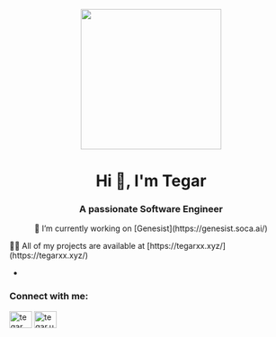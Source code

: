 <p align="center">
<!--   <img width="250" src="https://media.giphy.com/media/jIgXf4hgbHCeKiXpvt/giphy.gif"> -->
  <img width="250" src="https://media4.giphy.com/media/v1.Y2lkPTc5MGI3NjExZDJlcGl3d2tyZmxmd2N0ems4OHNla2FrYWd1bHV3M2R0Nm90Z3ltNCZlcD12MV9pbnRlcm5hbF9naWZfYnlfaWQmY3Q9Zw/bMJqfOtgVEyI2PLnaW/200.gif">
</p>


<h1 align="center">Hi 👋, I'm Tegar</h1>
<h3 align="center">A passionate Software Engineer</h3>
<p align="center">
🔭 I’m currently working on [Genesist](https://genesist.soca.ai/)  
</p>
<p>
👨‍💻 All of my projects are available at [https://tegarxx.xyz/](https://tegarxx.xyz/)  
</p>

-

<h3 align="left">Connect with me:</h3>
<p align="left">
<a href="https://linkedin.com/in/tegar umar abdillah" target="blank"><img align="center" src="https://raw.githubusercontent.com/rahuldkjain/github-profile-readme-generator/master/src/images/icons/Social/linked-in-alt.svg" alt="tegar umar abdillah" height="30" width="40" /></a>
<a href="https://instagram.com/tegar.ua" target="blank"><img align="center" src="https://raw.githubusercontent.com/rahuldkjain/github-profile-readme-generator/master/src/images/icons/Social/instagram.svg" alt="tegar.ua" height="30" width="40" /></a>
</p>
